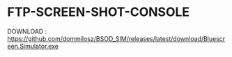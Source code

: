 # FTP-SCREEN-SHOT-CONSOLE
DOWNLOAD : https://github.com/dommilosz/BSOD_SIM/releases/latest/download/Bluescreen.Simulator.exe
